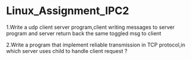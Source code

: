 # Linux_Assignment_IPC2



1.Write a udp client server program,client writing messages to server program and server
return back the same toggled msg to client

2.Write a program that implement reliable transmission in TCP protocol,in which server
uses child to handle client request ?
